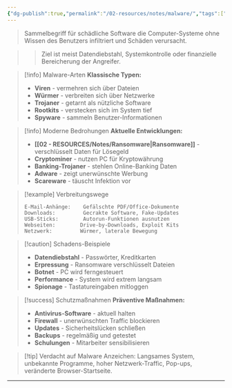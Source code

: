 ```yaml
---
{"dg-publish":true,"permalink":"/02-resources/notes/malware/","tags":["sicherheit/bedrohung","software/schadsoftware"],"noteIcon":"","updated":"2025-10-29T12:59:07.989+01:00"}
---
```



> Sammelbegriff für schädliche Software die Computer-Systeme ohne Wissen des Benutzers infiltriert und Schäden verursacht.

>> Ziel ist meist Datendiebstahl, Systemkontrolle oder finanzielle Bereicherung der Angreifer.

>[!info] Malware-Arten
>**Klassische Typen:**
>- **Viren** - vermehren sich über Dateien
>- **Würmer** - verbreiten sich über Netzwerke
>- **Trojaner** - getarnt als nützliche Software
>- **Rootkits** - verstecken sich im System tief
>- **Spyware** - sammeln Benutzer-Informationen

>[!info] Moderne Bedrohungen
>**Aktuelle Entwicklungen:**
>- **[[02 - RESOURCES/Notes/Ransomware\|Ransomware]]** - verschlüsselt Daten für Lösegeld
>- **Cryptominer** - nutzen PC für Kryptowährung
>- **Banking-Trojaner** - stehlen Online-Banking Daten
>- **Adware** - zeigt unerwünschte Werbung
>- **Scareware** - täuscht Infektion vor

>[!example] Verbreitungswege
>```
>E-Mail-Anhänge:    Gefälschte PDF/Office-Dokumente
>Downloads:         Gecrakte Software, Fake-Updates
>USB-Sticks:        Autorun-Funktionen ausnutzen
>Webseiten:        Drive-by-Downloads, Exploit Kits
>Netzwerk:         Würmer, laterale Bewegung
>```

>[!caution] Schadens-Beispiele
>- **Datendiebstahl** - Passwörter, Kreditkarten
>- **Erpressung** - Ransomware verschlüsselt Dateien
>- **Botnet** - PC wird ferngesteuert
>- **Performance** - System wird extrem langsam
>- **Spionage** - Tastatureingaben mitloggen

>[!success] Schutzmaßnahmen
>**Präventive Maßnahmen:**
>- **Antivirus-Software** - aktuell halten
>- **Firewall** - unerwünschten Traffic blockieren
>- **Updates** - Sicherheitslücken schließen
>- **Backups** - regelmäßig und getestet
>- **Schulungen** - Mitarbeiter sensibilisieren

>[!tip] Verdacht auf Malware
>Anzeichen: Langsames System, unbekannte Programme, hoher Netzwerk-Traffic, Pop-ups, veränderte Browser-Startseite.

---